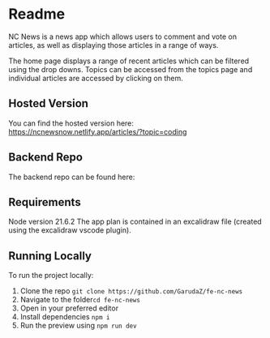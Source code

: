 # Readme

NC News is a news app which allows users to comment and vote on articles, as well as displaying those articles in a range of ways.

The home page displays a range of recent articles which can be filtered using the drop downs. Topics can be accessed from the topics page and individual articles are accessed by clicking on them.

## Hosted Version

You can find the hosted version here:
https://ncnewsnow.netlify.app/articles/?topic=coding

## Backend Repo

The backend repo can be found here:

## Requirements

Node version 21.6.2
The app plan is contained in an excalidraw file (created using the excalidraw vscode plugin).

## Running Locally

To run the project locally:

1. Clone the repo `git clone https://github.com/GarudaZ/fe-nc-news`
2. Navigate to the folder`cd fe-nc-news`
3. Open in your preferred editor
4. Install dependencies `npm i`
5. Run the preview using `npm run dev`
